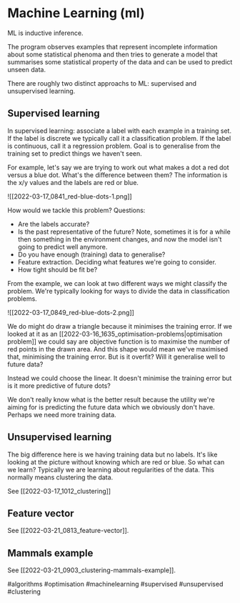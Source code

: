 # Machine Learning (ml)

ML is inductive inference.

The program observes examples that represent incomplete information about some statistical phenoma and then tries to generate a model that summarises some statistical property of the data and can be used to predict unseen data.

There are roughly two distinct approachs to ML: supervised and unsupervised learning.

## Supervised learning

In supervised learning: associate a label with each example in a training set. If the label is discrete we typically call it a classification problem. If the label is continuous, call it a regression problem. Goal is to generalise from the training set to predict things we haven't seen.

For example, let's say we are trying to work out what makes a dot a red dot versus a blue dot. What's the difference between them? The information is the x/y values and the labels are red or blue.

![[2022-03-17_0841_red-blue-dots-1.png]]

How would we tackle this problem? Questions:

- Are the labels accurate?
- Is the past representative of the future? Note, sometimes it is for a while then something in the environment changes, and now the model isn't going to predict well anymore.
- Do you have enough (training) data to generalise?
- Feature extraction. Deciding what features we're going to consider.
- How tight should be fit be?

From the example, we can look at two different ways we might classify the problem. We're typically looking for ways to divide the data in classification problems.

![[2022-03-17_0849_red-blue-dots-2.png]]

We do might do draw a triangle because it minimises the training error. If we looked at it as an [[2022-03-16_1635_optimisation-problems|optimisation problem]] we could say are objective function is to maximise the number of red points in the drawn area. And this shape would mean we've maximised that, minimising the training error. But is it overfit? Will it generalise well to future data?

Instead we could choose the linear. It doesn't minimise the training error but is it more predictive of future dots?

We don't really know what is the better result because the utility we're aiming for is predicting the future data which we obviously don't have. Perhaps we need more training data.

## Unsupervised learning

The big difference here is we having training data but no labels. It's like looking at the picture without knowing which are red or blue. So what can we learn? Typically we are learning about regularities of the data. This normally means clustering the data.

See [[2022-03-17_1012_clustering]]

## Feature vector

See [[2022-03-21_0813_feature-vector]].

## Mammals example

See [[2022-03-21_0903_clustering-mammals-example]].


#algorithms
#optimisation
#machinelearning
#supervised
#unsupervised
#clustering
